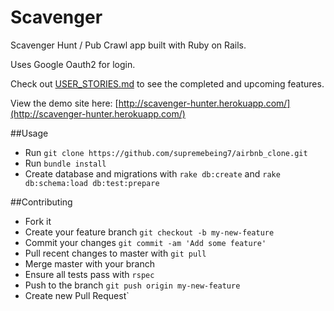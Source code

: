 Scavenger
============

Scavenger Hunt / Pub Crawl app built with Ruby on Rails.

Uses Google Oauth2 for login.

Check out [USER_STORIES.md](https://github.com/supremebeing7/scavenger/blob/master/USER_STORIES.md) to see the completed and upcoming features.

View the demo site here:
[http://scavenger-hunter.herokuapp.com/](http://scavenger-hunter.herokuapp.com/)

##Usage

* Run `git clone https://github.com/supremebeing7/airbnb_clone.git`
* Run `bundle install`
* Create database and migrations with `rake db:create` and `rake db:schema:load db:test:prepare`

##Contributing

* Fork it
* Create your feature branch `git checkout -b my-new-feature`
* Commit your changes `git commit -am 'Add some feature'`
* Pull recent changes to master with `git pull`
* Merge master with your branch
* Ensure all tests pass with `rspec`
* Push to the branch `git push origin my-new-feature`
* Create new Pull Request`
